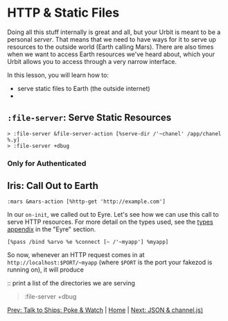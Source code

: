 # HTTP & Static Files
Doing all this stuff internally is great and all, but your Urbit is meant to be a personal *server*. That means that we need to have ways for it to serve up resources to the outside world (Earth calling Mars).  There are also times when we want to access Earth resources we've heard about, which your Urbit allows you to access through a very narrow interface.

In this lesson, you will learn how to:
* serve static files to Earth (the outside internet)
* 

## `:file-server`: Serve Static Resources
```
> :file-server &file-server-action [%serve-dir /'~chanel' /app/chanel %.y]
> :file-server +dbug
```

### Only for Authenticated

### 

## Iris: Call Out to Earth
```
:mars &mars-action [%http-get 'http://example.com']
```

In our `on-init`, we called out to Eyre. Let's see how we can use this call to serve HTTP resources. For more detail on the types used, see the [types appendix](gall_types.md) in the "Eyre" section.
```
[%pass /bind %arvo %e %connect [~ /'~myapp'] %myapp]
```

So now, whenever an HTTP request comes in at `http://localhost:$PORT/~myapp` (where `$PORT` is the port your fakezod is running on), it will produce 


::  print a list of the directories we are serving
> :file-server +dbug


[Prev: Talk to Ships: Poke & Watch](poke.md) | [Home](overview.md) | [Next: JSON & channel.js)](chanel.md)
